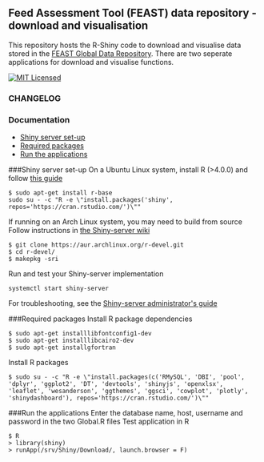 Feed Assessment Tool (FEAST) data repository - download and visualisation
------------
This repository hosts the R-Shiny code to download and visualise data stored in the [FEAST Global Data Repository](https://feastdata.ilri.org/).
There are two seperate applications for download and visualise functions.

[![MIT Licensed](https://img.shields.io/badge/license-MIT-brightgreen.svg?style=flat-square)](LICENSE.md)



### CHANGELOG


### Documentation

* [Shiny server set-up](#Shiny)
* [Required packages](#Required)
* [Run the applications](#Run)


###Shiny server set-up
On a Ubuntu Linux system, install R (>4.0.0) and follow [this guide](https://rstudio.com/products/shiny/download-server/ubuntu/)
```
$ sudo apt-get install r-base
sudo su - -c "R -e \"install.packages('shiny', repos='https://cran.rstudio.com/')\""
```



If running on an Arch Linux system, you may need to build from source
Follow instructions in [the Shiny-server wiki](https://github.com/rstudio/shiny-server/wiki/Building-Shiny-Server-from-Source)
```
$ git clone https://aur.archlinux.org/r-devel.git
$ cd r-devel/
$ makepkg -sri
```

Run and test your Shiny-server implementation
```
systemctl start shiny-server
```

For troubleshooting, see the [Shiny-server administrator's guide](https://docs.rstudio.com/shiny-server/)

###Required packages
Install R package dependencies
```
$ sudo apt-get installlibfontconfig1-dev 
$ sudo apt-get installlibcairo2-dev
$ sudo apt-get installgfortran

```

Install R packages
```
$ sudo su - -c "R -e \"install.packages(c('RMySQL', 'DBI', 'pool', 'dplyr', 'ggplot2', 'DT', 'devtools', 'shinyjs', 'openxlsx', 'leaflet', 'wesanderson', 'ggthemes', 'ggsci', 'cowplot', 'plotly', 'shinydashboard'), repos='https://cran.rstudio.com/')\""
```

###Run the applications
Enter the database name, host, username and password in the two Global.R files
Test application in R 
```
$ R
> library(shiny)
> runApp(/srv/Shiny/Download/, launch.browser = F)
```


